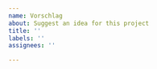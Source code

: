 ```yaml
---
name: Vorschlag
about: Suggest an idea for this project
title: ''
labels: ''
assignees: ''

---
```

